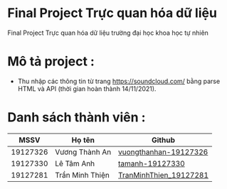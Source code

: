 # Final Project Trực quan hóa dữ liệu
Final Project Trực quan hóa dữ liệu trường đại học khoa học tự nhiên
# Mô tả project :
* Thu nhập các thông tin từ trang https://soundcloud.com/ bằng parse HTML và API (thời gian hoàn thành 14/11/2021).

# Danh sách thành viên : 
| MSSV     | Họ tên             | Github                                        |
|----------|--------------------|-----------------------------------------------|
| 19127326 | Vương Thành An | [vuongthanhan-19127326](https://github.com/vuongthanhan-19127326)         |
| 19127330 | Lê Tâm Anh       | [tamanh-19127330](https://github.com/tamanh-19127330)   |
| 19127281 | Trần Minh Thiện      | [TranMinhThien_19127281](https://github.com/MinhThien285)   |
